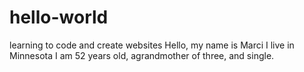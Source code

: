 # hello-world
learning to code and create websites
Hello, my name is Marci
I live in Minnesota
I am 52 years old, agrandmother of three, and single.
